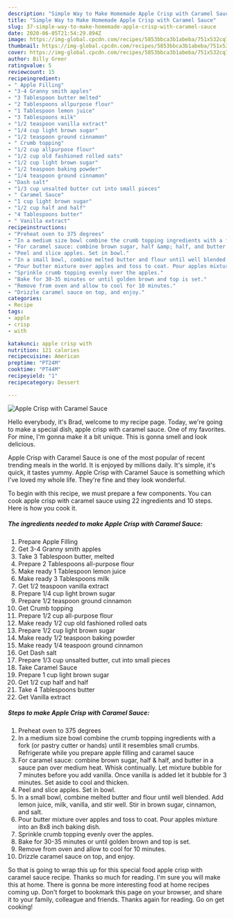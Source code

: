 ```yaml
---
description: "Simple Way to Make Homemade Apple Crisp with Caramel Sauce"
title: "Simple Way to Make Homemade Apple Crisp with Caramel Sauce"
slug: 37-simple-way-to-make-homemade-apple-crisp-with-caramel-sauce
date: 2020-06-05T21:54:29.894Z
image: https://img-global.cpcdn.com/recipes/5853bbca3b1abeba/751x532cq70/apple-crisp-with-caramel-sauce-recipe-main-photo.jpg
thumbnail: https://img-global.cpcdn.com/recipes/5853bbca3b1abeba/751x532cq70/apple-crisp-with-caramel-sauce-recipe-main-photo.jpg
cover: https://img-global.cpcdn.com/recipes/5853bbca3b1abeba/751x532cq70/apple-crisp-with-caramel-sauce-recipe-main-photo.jpg
author: Billy Greer
ratingvalue: 5
reviewcount: 15
recipeingredient:
- " Apple Filling"
- "3-4 Granny smith apples"
- "3 Tablespoon butter melted"
- "2 Tablespoons allpurpose flour"
- "1 Tablespoon lemon juice"
- "3 Tablespoons milk"
- "1/2 teaspoon vanilla extract"
- "1/4 cup light brown sugar"
- "1/2 teaspoon ground cinnamon"
- " Crumb topping"
- "1/2 cup allpurpose flour"
- "1/2 cup old fashioned rolled oats"
- "1/2 cup light brown sugar"
- "1/2 teaspoon baking powder"
- "1/4 teaspoon ground cinnamon"
- "Dash salt"
- "1/3 cup unsalted butter cut into small pieces"
- " Caramel Sauce"
- "1 cup light brown sugar"
- "1/2 cup half and half"
- "4 Tablespoons butter"
- " Vanilla extract"
recipeinstructions:
- "Preheat oven to 375 degrees"
- "In a medium size bowl combine the crumb topping ingredients with a fork (or pastry cutter or hands) until it resembles small crumbs. Refrigerate while you prepare apple filling and caramel sauce"
- "For caramel sauce: combine brown sugar, half &amp; half, and butter in a sauce pan over medium heat. Whisk continually. Let mixture bubble for 7 minutes before you add vanilla. Once vanilla is added let it bubble for 3 minutes. Set aside to cool and thicken."
- "Peel and slice apples. Set in bowl."
- "In a small bowl, combine melted butter and flour until well blended. Add lemon juice, milk, vanilla, and stir well. Stir in brown sugar, cinnamon, and salt."
- "Pour butter mixture over apples and toss to coat. Pour apples mixture into an 8x8 inch baking dish."
- "Sprinkle crumb topping evenly over the apples."
- "Bake for 30-35 minutes or until golden brown and top is set."
- "Remove from oven and allow to cool for 10 minutes."
- "Drizzle caramel sauce on top, and enjoy."
categories:
- Recipe
tags:
- apple
- crisp
- with

katakunci: apple crisp with 
nutrition: 121 calories
recipecuisine: American
preptime: "PT24M"
cooktime: "PT44M"
recipeyield: "1"
recipecategory: Dessert

---
```



![Apple Crisp with Caramel Sauce](https://img-global.cpcdn.com/recipes/5853bbca3b1abeba/751x532cq70/apple-crisp-with-caramel-sauce-recipe-main-photo.jpg)

Hello everybody, it's Brad, welcome to my recipe page. Today, we're going to make a special dish, apple crisp with caramel sauce. One of my favorites. For mine, I'm gonna make it a bit unique. This is gonna smell and look delicious.

Apple Crisp with Caramel Sauce is one of the most popular of recent trending meals in the world. It is enjoyed by millions daily. It's simple, it's quick, it tastes yummy. Apple Crisp with Caramel Sauce is something which I've loved my whole life. They're fine and they look wonderful.




To begin with this recipe, we must prepare a few components. You can cook apple crisp with caramel sauce using 22 ingredients and 10 steps. Here is how you cook it.

##### The ingredients needed to make Apple Crisp with Caramel Sauce:

1. Prepare  Apple Filling
1. Get 3-4 Granny smith apples
1. Take 3 Tablespoon butter, melted
1. Prepare 2 Tablespoons all-purpose flour
1. Make ready 1 Tablespoon lemon juice
1. Make ready 3 Tablespoons milk
1. Get 1/2 teaspoon vanilla extract
1. Prepare 1/4 cup light brown sugar
1. Prepare 1/2 teaspoon ground cinnamon
1. Get  Crumb topping
1. Prepare 1/2 cup all-purpose flour
1. Make ready 1/2 cup old fashioned rolled oats
1. Prepare 1/2 cup light brown sugar
1. Make ready 1/2 teaspoon baking powder
1. Make ready 1/4 teaspoon ground cinnamon
1. Get Dash salt
1. Prepare 1/3 cup unsalted butter, cut into small pieces
1. Take  Caramel Sauce
1. Prepare 1 cup light brown sugar
1. Get 1/2 cup half and half
1. Take 4 Tablespoons butter
1. Get  Vanilla extract




##### Steps to make Apple Crisp with Caramel Sauce:

1. Preheat oven to 375 degrees
1. In a medium size bowl combine the crumb topping ingredients with a fork (or pastry cutter or hands) until it resembles small crumbs. Refrigerate while you prepare apple filling and caramel sauce
1. For caramel sauce: combine brown sugar, half &amp; half, and butter in a sauce pan over medium heat. Whisk continually. Let mixture bubble for 7 minutes before you add vanilla. Once vanilla is added let it bubble for 3 minutes. Set aside to cool and thicken.
1. Peel and slice apples. Set in bowl.
1. In a small bowl, combine melted butter and flour until well blended. Add lemon juice, milk, vanilla, and stir well. Stir in brown sugar, cinnamon, and salt.
1. Pour butter mixture over apples and toss to coat. Pour apples mixture into an 8x8 inch baking dish.
1. Sprinkle crumb topping evenly over the apples.
1. Bake for 30-35 minutes or until golden brown and top is set.
1. Remove from oven and allow to cool for 10 minutes.
1. Drizzle caramel sauce on top, and enjoy.




So that is going to wrap this up for this special food apple crisp with caramel sauce recipe. Thanks so much for reading. I'm sure you will make this at home. There is gonna be more interesting food at home recipes coming up. Don't forget to bookmark this page on your browser, and share it to your family, colleague and friends. Thanks again for reading. Go on get cooking!
